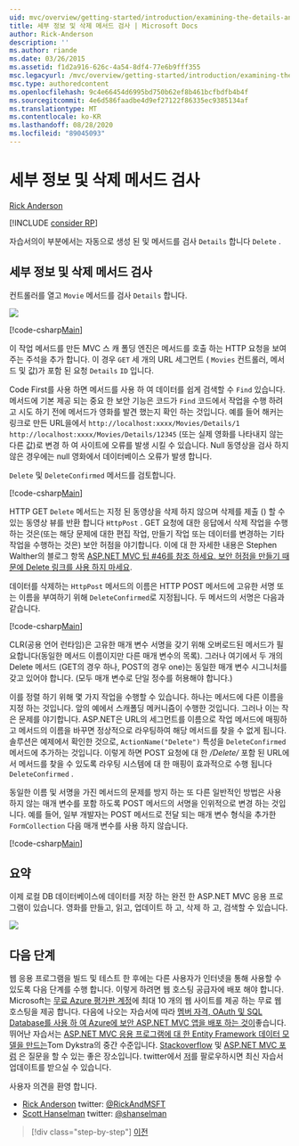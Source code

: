 ```yaml
---
uid: mvc/overview/getting-started/introduction/examining-the-details-and-delete-methods
title: 세부 정보 및 삭제 메서드 검사 | Microsoft Docs
author: Rick-Anderson
description: ''
ms.author: riande
ms.date: 03/26/2015
ms.assetid: f1d2a916-626c-4a54-8df4-77e6b9fff355
msc.legacyurl: /mvc/overview/getting-started/introduction/examining-the-details-and-delete-methods
msc.type: authoredcontent
ms.openlocfilehash: 9c4e66454d6995bd750b62ef8b461bcfbdfb4b4f
ms.sourcegitcommit: 4e6d586faadbe4d9ef27122f86335ec9385134af
ms.translationtype: MT
ms.contentlocale: ko-KR
ms.lasthandoff: 08/28/2020
ms.locfileid: "89045093"
---
```

# <a name="examining-the-details-and-delete-methods"></a>세부 정보 및 삭제 메서드 검사

[Rick Anderson](https://twitter.com/RickAndMSFT)

[!INCLUDE [consider RP](~/includes/razor.md)]

자습서의이 부분에서는 자동으로 생성 된 및 메서드를 검사 `Details` 합니다 `Delete` .

## <a name="examining-the-details-and-delete-methods"></a>세부 정보 및 삭제 메서드 검사

컨트롤러를 열고 `Movie` 메서드를 검사 `Details` 합니다.

![](examining-the-details-and-delete-methods/_static/image1.png)

[!code-csharp[Main](examining-the-details-and-delete-methods/samples/sample1.cs)]

이 작업 메서드를 만든 MVC 스 캐 폴딩 엔진은 메서드를 호출 하는 HTTP 요청을 보여 주는 주석을 추가 합니다. 이 경우 `GET` 세 개의 URL 세그먼트 ( `Movies` 컨트롤러, 메서드 및 값)가 포함 된 요청 `Details` `ID` 입니다.

Code First를 사용 하면 메서드를 사용 하 여 데이터를 쉽게 검색할 수 `Find` 있습니다. 메서드에 기본 제공 되는 중요 한 보안 기능은 코드가 `Find` 코드에서 작업을 수행 하려고 시도 하기 전에 메서드가 영화를 발견 했는지 확인 하는 것입니다. 예를 들어 해커는 링크로 만든 URL을에서 `http://localhost:xxxx/Movies/Details/1` `http://localhost:xxxx/Movies/Details/12345` (또는 실제 영화를 나타내지 않는 다른 값)로 변경 하 여 사이트에 오류를 발생 시킬 수 있습니다. Null 동영상을 검사 하지 않은 경우에는 null 영화에서 데이터베이스 오류가 발생 합니다.

`Delete` 및 `DeleteConfirmed` 메서드를 검토합니다.

[!code-csharp[Main](examining-the-details-and-delete-methods/samples/sample2.cs?highlight=17)]

HTTP GET `Delete` 메서드는 지정 된 동영상을 삭제 하지 않으며 삭제를 제출 () 할 수 있는 동영상 뷰를 반환 합니다 `HttpPost` . GET 요청에 대한 응답에서 삭제 작업을 수행하는 것은(또는 해당 문제에 대한 편집 작업, 만들기 작업 또는 데이터를 변경하는 기타 작업을 수행하는 것은) 보안 허점을 야기합니다. 이에 대 한 자세한 내용은 Stephen Walther의 블로그 항목 [ASP.NET MVC 팁 #46를 참조 하세요. 보안 허점을 만들기 때문에 Delete 링크를 사용 하지 마세요](http://stephenwalther.com/blog/archive/2009/01/21/asp.net-mvc-tip-46-ndash-donrsquot-use-delete-links-because.aspx).

데이터를 삭제하는 `HttpPost` 메서드의 이름은 HTTP POST 메서드에 고유한 서명 또는 이름을 부여하기 위해 `DeleteConfirmed`로 지정됩니다. 두 메서드의 서명은 다음과 같습니다.

[!code-csharp[Main](examining-the-details-and-delete-methods/samples/sample3.cs)]

CLR(공용 언어 런타임)은 고유한 매개 변수 서명을 갖기 위해 오버로드된 메서드가 필요합니다(동일한 메서드 이름이지만 다른 매개 변수의 목록). 그러나 여기에서 두 개의 Delete 메서드 (GET의 경우 하나, POST의 경우 one)는 동일한 매개 변수 시그니처를 갖고 있어야 합니다. (모두 매개 변수로 단일 정수를 허용해야 합니다.)

이를 정렬 하기 위해 몇 가지 작업을 수행할 수 있습니다. 하나는 메서드에 다른 이름을 지정 하는 것입니다. 앞의 예에서 스캐폴딩 메커니즘이 수행한 것입니다. 그러나 이는 작은 문제를 야기합니다. ASP.NET은 URL의 세그먼트를 이름으로 작업 메서드에 매핑하고 메서드의 이름을 바꾸면 정상적으로 라우팅하여 해당 메서드를 찾을 수 없게 됩니다. 솔루션은 예제에서 확인한 것으로, `ActionName("Delete")` 특성을 `DeleteConfirmed` 메서드에 추가하는 것입니다. 이렇게 하면 POST 요청에 대 한 */Delete/* 포함 된 URL에서 메서드를 찾을 수 있도록 라우팅 시스템에 대 한 매핑이 효과적으로 수행 됩니다 `DeleteConfirmed` .

동일한 이름 및 서명을 가진 메서드의 문제를 방지 하는 또 다른 일반적인 방법은 사용 하지 않는 매개 변수를 포함 하도록 POST 메서드의 서명을 인위적으로 변경 하는 것입니다. 예를 들어, 일부 개발자는 POST 메서드로 전달 되는 매개 변수 형식을 추가한 `FormCollection` 다음 매개 변수를 사용 하지 않습니다.

[!code-csharp[Main](examining-the-details-and-delete-methods/samples/sample4.cs)]

## <a name="summary"></a>요약

이제 로컬 DB 데이터베이스에 데이터를 저장 하는 완전 한 ASP.NET MVC 응용 프로그램이 있습니다. 영화를 만들고, 읽고, 업데이트 하 고, 삭제 하 고, 검색할 수 있습니다.

![](examining-the-details-and-delete-methods/_static/image2.png)

## <a name="next-steps"></a>다음 단계

웹 응용 프로그램을 빌드 및 테스트 한 후에는 다른 사용자가 인터넷을 통해 사용할 수 있도록 다음 단계를 수행 합니다. 이렇게 하려면 웹 호스팅 공급자에 배포 해야 합니다. Microsoft는 [무료 Azure 평가판 계정](https://www.windowsazure.com/pricing/free-trial/?WT.mc_id=A443DD604)에 최대 10 개의 웹 사이트를 제공 하는 무료 웹 호스팅을 제공 합니다. 다음에 나오는 자습서에 따라 [멤버 자격, OAuth 및 SQL Database를 사용 하 여 Azure에 보안 ASP.NET MVC 앱을 배포 하는 것이](https://docs.microsoft.com/aspnet/core/security/authorization/secure-data)좋습니다. 뛰어난 자습서는 [ASP.NET MVC 응용 프로그램에 대 한 Entity Framework 데이터 모델을 만드는](../getting-started-with-ef-using-mvc/creating-an-entity-framework-data-model-for-an-asp-net-mvc-application.md)Tom Dykstra의 중간 수준입니다. [Stackoverflow](http://stackoverflow.com/help) 및 [ASP.NET MVC 포럼](https://forums.asp.net/1146.aspx) 은 질문을 할 수 있는 좋은 장소입니다. twitter에서 [저](https://twitter.com/RickAndMSFT)를 팔로우하시면 최신 자습서 업데이트를 받으실 수 있습니다.

사용자 의견을 환영 합니다.

- [Rick Anderson](https://blogs.msdn.com/rickAndy) twitter: [@RickAndMSFT](https://twitter.com/RickAndMSFT)  
- [Scott Hanselman](http://www.hanselman.com/blog/) twitter: [@shanselman](https://twitter.com/shanselman)

> [!div class="step-by-step"]
> [이전](adding-validation.md)
